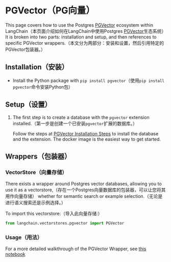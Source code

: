 # PGVector（PG向量）


This page covers how to use the Postgres [PGVector](https://github.com/pgvector/pgvector) ecosystem within LangChain（本页面介绍如何在LangChain中使用Postgres [PGVector](https://github.com/pgvector/pgvector)生态系统）
It is broken into two parts: installation and setup, and then references to specific PGVector wrappers.（本文分为两部分：安装和设置，然后引用特定的PGVector包装器。）


## Installation（安装）
- Install the Python package with `pip install pgvector`（使用`pip install pgvector`命令安装Python包）




## Setup（设置）
1. The first step is to create a database with the `pgvector` extension installed.（第一步是创建一个已安装`pgvector`扩展的数据库。）


    Follow the steps at [PGVector Installation Steps](https://github.com/pgvector/pgvector#installation) to install the database and the extension. The docker image is the easiest way to get started.



## Wrappers（包装器）


### VectorStore（向量存储）


There exists a wrapper around Postgres vector databases, allowing you to use it as a vectorstore,（存在一个Postgres向量数据库的包装器，可以让您将其用作向量存储）
whether for semantic search or example selection.（无论是进行语义搜索还是示例选择。）


To import this vectorstore:（导入此向量存储:）
```python
from langchain.vectorstores.pgvector import PGVector

```



### Usage（用法）


For a more detailed walkthrough of the PGVector Wrapper, see [this notebook](../modules/indexes/vectorstores/examples/pgvector.ipynb)

